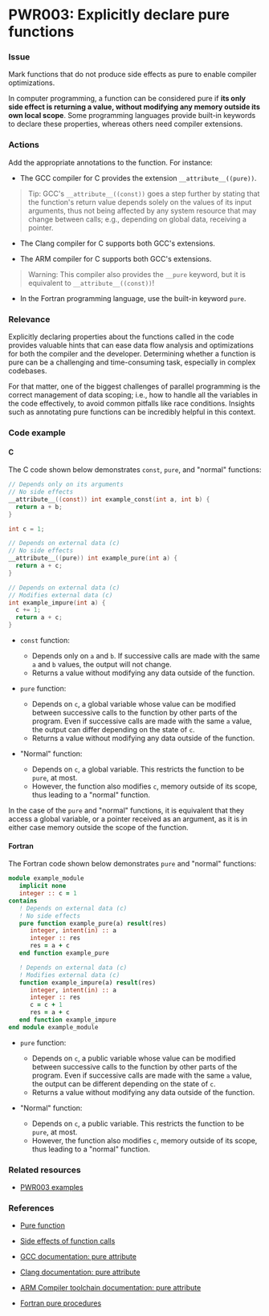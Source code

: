 # PWR003: Explicitly declare pure functions

### Issue

Mark functions that do not produce side effects as pure to enable compiler
optimizations.

In computer programming, a function can be considered pure if **its only side
effect is returning a value, without modifying any memory outside its own local
scope**. Some programming languages provide built-in keywords to declare these
properties, whereas others need compiler extensions.

### Actions

Add the appropriate annotations to the function. For instance:

* The GCC compiler for C provides the extension `__attribute__((pure))`.

> Tip: GCC's `__attribute__((const))` goes a step further by stating that the
> function's return value depends solely on the values of its input arguments,
> thus not being affected by any system resource that may change between calls;
> e.g., depending on global data, receiving a pointer.

* The Clang compiler for C supports both GCC's extensions.

* The ARM compiler for C supports both GCC's extensions.

> Warning: This compiler also provides the `__pure` keyword, but it is
> equivalent to `__attribute__((const))`!

* In the Fortran programming language, use the built-in keyword `pure`.

### Relevance

Explicitly declaring properties about the functions called in the code provides
valuable hints that can ease data flow analysis and optimizations for both the
compiler and the developer. Determining whether a function is pure can be a
challenging and time-consuming task, especially in complex codebases.

For that matter, one of the biggest challenges of parallel programming is the
correct management of data scoping; i.e., how to handle all the variables in
the code effectively, to avoid common pitfalls like race conditions. Insights
such as annotating pure functions can be incredibly helpful in this context.

### Code example

#### C

The C code shown below demonstrates `const`, `pure`, and "normal" functions:

```c
// Depends only on its arguments
// No side effects
__attribute__((const)) int example_const(int a, int b) {
  return a + b;
}

int c = 1;

// Depends on external data (c)
// No side effects
__attribute__((pure)) int example_pure(int a) {
  return a + c;
}

// Depends on external data (c)
// Modifies external data (c)
int example_impure(int a) {
  c += 1;
  return a + c;
}
```

* `const` function:
  * Depends only on `a` and `b`. If successive calls are made with the same `a`
    and `b` values, the output will not change.
  * Returns a value without modifying any data outside of the function.

* `pure` function:
  * Depends on `c`, a global variable whose value can be modified between
    successive calls to the function by other parts of the program. Even if
    successive calls are made with the same `a` value, the output can differ
    depending on the state of `c`.
  * Returns a value without modifying any data outside of the function.

* "Normal" function:
  * Depends on `c`, a global variable. This restricts the function to be
    `pure`, at most.
  * However, the function also modifies `c`, memory outside of its scope, thus
    leading to a "normal" function.

In the case of the `pure` and "normal" functions, it is equivalent that they
access a global variable, or a pointer received as an argument, as it is in
either case memory outside the scope of the function.

#### Fortran

The Fortran code shown below demonstrates `pure` and "normal" functions:

```f90
module example_module
   implicit none
   integer :: c = 1
contains
   ! Depends on external data (c)
   ! No side effects
   pure function example_pure(a) result(res)
      integer, intent(in) :: a
      integer :: res
      res = a + c
   end function example_pure

   ! Depends on external data (c)
   ! Modifies external data (c)
   function example_impure(a) result(res)
      integer, intent(in) :: a
      integer :: res
      c = c + 1
      res = a + c
   end function example_impure
end module example_module
```

* `pure` function:
  * Depends on `c`, a public variable whose value can be modified between
    successive calls to the function by other parts of the program. Even if
    successive calls are made with the same `a` value, the output can be
    different depending on the state of `c`.
  * Returns a value without modifying any data outside of the function.

* "Normal" function:
  * Depends on `c`, a public variable. This restricts the function to be
    `pure`, at most.
  * However, the function also modifies `c`, memory outside of its scope, thus
    leading to a "normal" function.

### Related resources

* [PWR003 examples](../PWR003)

### References

* [Pure function](https://en.wikipedia.org/wiki/Pure_function)

* [Side effects of function
  calls](https://en.wikipedia.org/wiki/Side_effect_(computer_science))

* [GCC documentation: pure
  attribute](https://gcc.gnu.org/onlinedocs/gcc/Common-Function-Attributes.html#index-pure-function-attribute)

* [Clang documentation: pure
  attribute](https://clang.llvm.org/docs/AttributeReference.html#pure)

* [ARM Compiler toolchain documentation: pure
  attribute](https://developer.arm.com/documentation/dui0491/i/Compiler-specific-Features/--attribute----pure---function-attribute)

* [Fortran pure
  procedures](https://en.wikibooks.org/wiki/Fortran/Fortran_procedures_and_functions#Pure_procedures)
